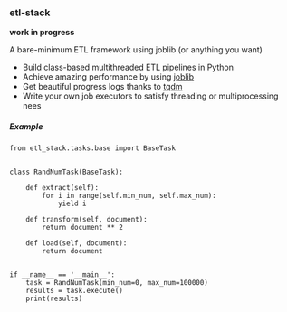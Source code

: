 ### etl-stack ###

**work in progress**


A bare-minimum ETL framework using joblib (or anything you want)

- Build class-based multithreaded ETL pipelines in Python
- Achieve amazing performance by using [joblib](https://joblib.readthedocs.io/)
- Get beautiful progress logs thanks to [tqdm](https://pypi.org/project/tqdm/)
- Write your own job executors to satisfy threading or multiprocessing nees

##### Example #####

```
from etl_stack.tasks.base import BaseTask


class RandNumTask(BaseTask):

    def extract(self):
        for i in range(self.min_num, self.max_num):
            yield i

    def transform(self, document):
        return document ** 2

    def load(self, document):
        return document


if __name__ == '__main__':
    task = RandNumTask(min_num=0, max_num=100000)
    results = task.execute()
    print(results)
```
